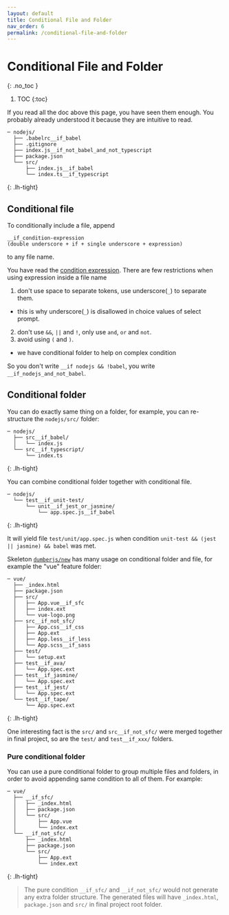 ```yaml
---
layout: default
title: Conditional File and Folder
nav_order: 6
permalink: /conditional-file-and-folder
---
```


# Conditional File and Folder
{: .no_toc }

1. TOC
{:toc}

If you read all the doc above this page, you have seen them enough. You probably already understood it because they are intuitive to read.

```
─ nodejs/
  ├── .babelrc__if_babel
  ├── .gitignore
  ├── index.js__if_not_babel_and_not_typescript
  ├── package.json
  └── src/
      ├── index.js__if_babel
      └── index.ts__if_typescript
```
{: .lh-tight}

## Conditional file

To conditionally include a file, append

```
__if_condition-expression
(double underscore + if + single underscore + expression)
```

to any file name.

You have read the [condition expression](questions/conditional#condition-expression). There are few restrictions when using expression inside a file name

1. don't use space to separate tokens, use underscore(`_`) to separate them.
  * this is why underscore(`_`) is disallowed in choice values of select prompt.
2. don't use `&&`, `||` and `!`, only use `and`, `or` and `not`.
3. avoid using `(` and `)`.
  * we have conditional folder to help on complex condition

So you don't write `__if nodejs && !babel`, you write `__if_nodejs_and_not_babel`.

## Conditional folder

You can do exactly same thing on a folder, for example, you can re-structure the `nodejs/src/` folder:

```
─ nodejs/
  ├── src__if_babel/
  │   └── index.js
  └── src__if_typescript/
      └── index.ts
```
{: .lh-tight}

You can combine conditional folder together with conditional file.

```
─ nodejs/
  └── test__if_unit-test/
      └── unit__if_jest_or_jasmine/
          └── app.spec.js__if_babel
```
{: .lh-tight}

It will yield file `test/unit/app.spec.js` when condition `unit-test && (jest || jasmine) && babel` was met.

Skeleton [`dumberjs/new`](https://github.com/dumberjs/new) has many usage on conditional folder and file, for example the "vue" feature folder:

```
─ vue/
  ├── _index.html
  ├── package.json
  ├── src/
  │   ├── App.vue__if_sfc
  │   ├── index.ext
  │   └── vue-logo.png
  ├── src__if_not_sfc/
  │   ├── App.css__if_css
  │   ├── App.ext
  │   ├── App.less__if_less
  │   └── App.scss__if_sass
  ├── test/
  │   └── setup.ext
  ├── test__if_ava/
  │   └── App.spec.ext
  ├── test__if_jasmine/
  │   └── App.spec.ext
  ├── test__if_jest/
  │   └── App.spec.ext
  └── test__if_tape/
      └── App.spec.ext
```
{: .lh-tight}

One interesting fact is the `src/` and `src__if_not_sfc/` were merged together in final project, so are the `test/` and `test__if_xxx/` folders.

### Pure conditional folder

You can use a pure conditional folder to group multiple files and folders, in order to avoid appending same condition to all of them. For example:

```
─ vue/
  ├── __if_sfc/
  │   ├── _index.html
  │   ├── package.json
  │   └── src/
  │       ├── App.vue
  │       └── index.ext
  └── __if_not_sfc/
      ├── _index.html
      ├── package.json
      └── src/
          ├── App.ext
          └── index.ext
```
{: .lh-tight}

> The pure condition `__if_sfc/` and `__if_not_sfc/` would not generate any extra folder structure. The generated files will have `_index.html`, `package.json` and `src/` in final project root folder.

